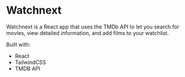 # Watchnext

Watchnext is a React app that uses the TMDb API to let you search for movies, view detailed information, and add films to your watchlist.

Built with:
- React
- TailwindCSS
- TMDB API
